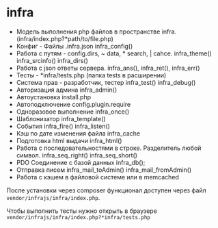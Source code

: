 # infra
* Модель выполнения php файлов в пространстве infra. (infra/index.php?*path/to/file.php)
* Конфиг - Файлы .infra.json infra_config()
* Работа с путям - config.dirs, ~ data, * search, | cahce. infra_theme() infra_srcinfo() infra_dirs()
* Работа с json ответы сервера. infra_ans(), infra_ret(), infra_err()
* Тесты - *infra/tests.php (папка tests в расширении)
* Система прав - разработчик, тестер infra_test() infra_debug() 
* Авторизация админа infra_admin()
* Автоустановка install.php
* Автоподключение config.plugin.require
* Одноразовое выполнение infra_once()
* Шаблонизатор infra_template()
* События infra_fire() infra_listen()
* Кэш по дате изменения файла infra_cache
* Подготовка html выдачи infra_html()
* Работа с последовательностями в строке. Разделитель любой символ. infra_seq_right() infra_seq_short()
* PDO Соединение с базой данных infra_db();
* Отправка писем infra_mail_toAdmin() infra_mail_fromAdmin()
* Работа с кэшем в файловой системе или в memcached

После установки через composer функционал доступен через файл ```vendor/infrajs/infra/index.php```. 

Чтобы выполнить тесты нужно открыть в браузере ```vendor/infrajs/infra/index.php?*infra/tests.php```

